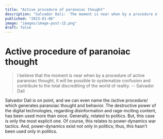 ```yaml
---
title: "Active procedure of paranoiac thought"
description: "Salvador Dali: 'The moment is near when by a procedure of active paranoiac thought, it will be possible to systematize confusion and contribute to the total discrediting of the world of reality'"
published: "2023-01-06"
image: "images/image-post-15.png"
draft: false
---
```


# Active procedure of paranoiac thought 

> I believe that the moment is near when by a procedure of active paranoiac
> thought, it will be possible to systematize confusion and contribute to the
> total discrediting of the world of reality.
>                -- Salvador Dali

Salvador Dali is on point, and we can even name the /active procedure/ which
generates paranoiac thought and behavior. The destructive power of the digital
technologies, regarding disinformation and rage-inciting content, has been used
more than once. Generally, related to politics. But, this case is only the most
explicit one. Of course, this relates to power-dynamics war tactics. And,
power-dynamics exist not only in politics; thus, this hasn't been used only in
politics.

